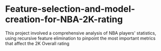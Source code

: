 # Feature-selection-and-model-creation-for-NBA-2K-rating
This project involved a comprehensive analysis of NBA players' statistics, using recursive feature elimination to pinpoint the most important metrics that affect the 2K Overall rating
